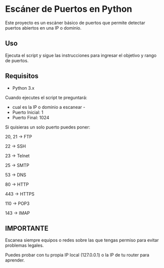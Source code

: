 # Escáner de Puertos en Python

Este proyecto es un escáner básico de puertos que permite detectar puertos abiertos en una IP o dominio.

## Uso

Ejecuta el script y sigue las instrucciones para ingresar el objetivo y rango de puertos.

## Requisitos

- Python 3.x

Cuando ejecutes el script te preguntará:
- cual es la IP o dominio a escanear -
- Puerto Inicial: 1
- Puerto Final: 1024

Si quisieras un solo puerto puedes poner:

20, 21 → FTP

22 → SSH

23 → Telnet

25 → SMTP

53 → DNS

80 → HTTP

443 → HTTPS

110 → POP3

143 → IMAP


## IMPORTANTE

Escanea siempre equipos o redes sobre las que tengas permiso para evitar problemas legales.

Puedes probar con tu propia IP local (127.0.0.1) o la IP de tu router para aprender.
